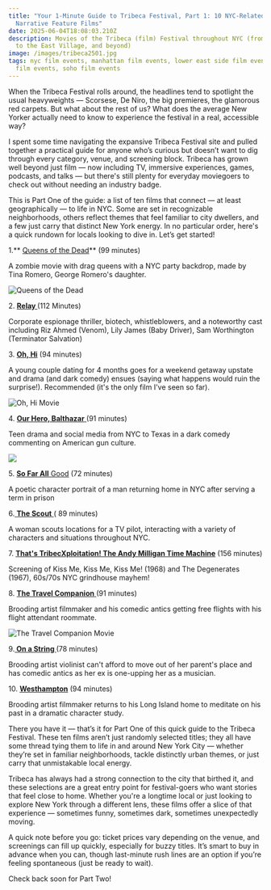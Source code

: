 ```yaml
---
title: "Your 1-Minute Guide to Tribeca Festival, Part 1: 10 NYC-Related
  Narrative Feature Films"
date: 2025-06-04T18:08:03.210Z
description: Movies of the Tribeca (film) Festival throughout NYC (from Tribeca
  to the East Village, and beyond)
image: /images/tribeca2501.jpg
tags: nyc film events, manhattan film events, lower east side film events, tribeca
  film events, soho film events
---
```

When the Tribeca Festival rolls around, the headlines tend to spotlight the usual heavyweights — Scorsese, De Niro, the big premieres, the glamorous red carpets. But what about the rest of us? What does the average New Yorker actually need to know to experience the festival in a real, accessible way?

I spent some time navigating the expansive Tribeca Festival site and pulled together a practical guide for anyone who’s curious but doesn’t want to dig through every category, venue, and screening block. Tribeca has grown well beyond just film — now including TV, immersive experiences, games, podcasts, and talks — but there's still plenty for everyday moviegoers to check out without needing an industry badge.

This is Part One of the guide: a list of ten films that connect — at least geographically — to life in NYC. Some are set in recognizable neighborhoods, others reflect themes that feel familiar to city dwellers, and a few just carry that distinct New York energy. In no particular order, here's a quick rundown for locals looking to dive in. Let’s get started! 

1﻿.** [Queens of the Dead](https://www.tribecafilm.com/films/queens-of-the-dead-2025)** (99 minutes)

A﻿ zombie movie with drag queens with a NYC party backdrop, made by Tina Romero, George Romero's daughter.

![Queens of the Dead](/images/queens.png "Queens of the Dead")

2﻿. **[Relay ](https://www.tribecafilm.com/films/relay-2025)**(112 Minutes)

C﻿orporate espionage thriller, biotech, whistleblowers, and a noteworthy cast including Riz Ahmed (Venom), Lily James (Baby Driver), Sam Worthington (Terminator Salvation)

3﻿. **[Oh, Hi](https://www.tribecafilm.com/films/oh-hi-2025)** (94 minutes)

A﻿ young couple dating for 4 months goes for a weekend getaway upstate and drama (and dark comedy) ensues (saying what happens would ruin the surprise!). Recommended (it's the only film I've seen so far).

![Oh, Hi Movie](/images/ohhi.png "Oh, Hi Movie")

4﻿. [**Our Hero, Balthazar** ](https://www.tribecafilm.com/films/our-hero-balthazar-2025)(91 minutes)

T﻿een drama and social media from NYC to Texas in a dark comedy commenting on American gun culture.

![](/images/balthazar.png)

5﻿. [**So Far All** Good](https://www.tribecafilm.com/films/so-far-all-good-2025) (72 minutes)

A﻿ poetic character portrait of a man returning home in NYC after serving a term in prison

6﻿.[ **The Scout** ](https://www.tribecafilm.com/films/scout-2025)( 89 minutes)

A﻿ woman scouts locations for a TV pilot, interacting with a variety of characters and situations throughout NYC.

7﻿. **[That's TribecXploitation! The Andy Milligan Time Machine](https://www.tribecafilm.com/films/that-s-tribecxploitation-the-andy-milligan-time-machine-2025)** (156 minutes)

S﻿creening of Kiss Me, Kiss Me, Kiss Me! (1968) and The Degenerates (1967), 60s/70s NYC grindhouse mayhem!

8﻿. [**The Travel Companion** ](https://www.tribecafilm.com/films/travel-companion-2025)(91 minutes) 

B﻿rooding artist filmmaker and his comedic antics getting free flights with his flight attendant roommate.

![The Travel Companion Movie](/images/tribeca2501.jpg "The Travel Companion Movie")

9﻿.**[ On a String ](https://www.tribecafilm.com/films/on-a-string-2025)**(78 minutes)

B﻿rooding artist violinist can't afford to move out of her parent's place and has comedic antics as her ex is one-upping her as a musician. 

1﻿0. **[Westhampton](https://www.tribecafilm.com/films/westhampton-2025)** (94 minutes)

B﻿rooding artist filmmaker returns to his Long Island home to meditate on his past in a dramatic character study.



There you have it — that’s it for Part One of this quick guide to the Tribeca Festival. These ten films aren’t just randomly selected titles; they all have some thread tying them to life in and around New York City — whether they’re set in familiar neighborhoods, tackle distinctly urban themes, or just carry that unmistakable local energy.

Tribeca has always had a strong connection to the city that birthed it, and these selections are a great entry point for festival-goers who want stories that feel close to home. Whether you're a longtime local or just looking to explore New York through a different lens, these films offer a slice of that experience — sometimes funny, sometimes dark, sometimes unexpectedly moving.

A quick note before you go: ticket prices vary depending on the venue, and screenings can fill up quickly, especially for buzzy titles. It’s smart to buy in advance when you can, though last-minute rush lines are an option if you’re feeling spontaneous (just be ready to wait).

Check back soon for Part Two!
